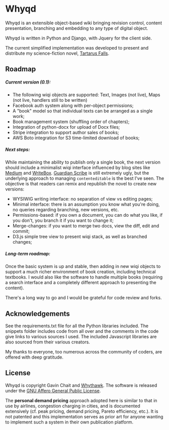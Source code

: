Whyqd
=====

Whyqd is an extensible object-based wiki bringing revision control, content presentation, branching and embedding to any type of digital object.

Whyqd is written in Python and Django, with Jquery for the client side.

The current simplified implementation was developed to present and distribute my science-fiction novel, [Tartarus Falls](https://tartarusfalls.com).

Roadmap
-------

##### Current version (0.1):

 - The following wiqi objects are supported: Text, Images (not live), Maps (not live, handlers still to be written)
 - Facebook auth system along with per-object permissions;
 - A "book" model so that individual texts can be arranged as a single work;
 - Book management system (shuffling order of chapters);
 - Integration of python-docx for upload of Docx files;
 - Stripe integration to support author sales of books;
 - AWS Boto integration for S3 time-limited download of books;

##### Next steps:

While maintaining the ability to publish only a single book, the next version should include a minimalist wiqi interface influenced by blog sites like [Medium](http://medium.com) and [WriteBox](http://writeboxapps.com/). [Guardian Scribe](https://github.com/guardian/scribe) is still extremely ugly, but the underlying approach to managing `contenteditable` is the best I've seen. The objective is that readers can remix and republish the novel to create new versions:

 - WYSIWIG writing interface: no separation of view vs editing pages;
 - Minimal interface: there is an assumption you know what you're doing, no queries regarding branching, new versions, etc.
 - Permissions-based: if you own a document, you can do what you like, if you don't, you branch it if you want to change it;
 - Merge-changes: if you want to merge two docs, view the diff, edit and commit;
 - D3.js simple tree view to present wiqi stack, as well as branched changes;

##### Long-term roadmap:

Once the basic system is up and stable, then adding in new wiqi objects to support a much richer environment of book creation, including technical textbooks. I would also like the software to handle multiple books (requiring a search interface and a completely different approach to presenting the content).

There's a long way to go and I would be grateful for code review and forks.

Acknowledgements
----------------

See the requirements.txt file for all the Python libraries included. The snippets folder includes code from all over and the comments in the code give links to various sources I used. The included Javascript libraries are also sourced from their various creators.

My thanks to everyone, too numerous across the community of coders, are offered with deep gratitude.

License
-------

Whyqd is copyright Gavin Chait and [Whythawk](http://www.whythawk.com). The software is released under the [GNU Affero General Public License](http://www.gnu.org/licenses/agpl-3.0.html).

The **personal demand pricing** approach adopted here is similar to that in use by airlines, congestion charging in cities, and is documented extensively (cf. peak pricing, demand pricing, Pareto efficiency, etc.). It is not patented and this implementation serves as prior art for anyone wanting to implement such a system in their own publication platform.